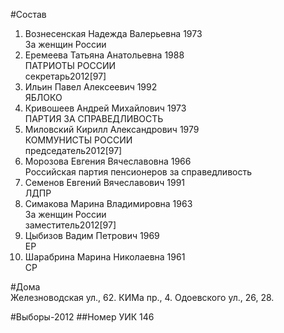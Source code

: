 #Состав
1. Вознесенская Надежда Валерьевна 1973   
    За женщин России
2. Еремеева Татьяна Анатольевна 1988   
    ПАТРИОТЫ РОССИИ  
    секретарь2012[97]  
3. Ильин Павел Алексеевич 1992   
    ЯБЛОКО
4. Кривошеев Андрей Михайлович 1973   
    ПАРТИЯ ЗА СПРАВЕДЛИВОСТЬ
5. Миловский Кирилл Александрович 1979   
    КОММУНИСТЫ РОССИИ  
    председатель2012[97]  
6. Морозова Евгения Вячеславовна 1966   
    Российская партия пенсионеров за справедливость
7. Семенов Евгений Вячеславович 1991   
    ЛДПР
8. Симакова Марина Владимировна 1963   
    За женщин России  
    заместитель2012[97]  
9. Цыбизов Вадим Петрович 1969   
    ЕР
10. Шарабрина Марина Николаевна 1961   
    СР

#Дома  
Железноводская ул.,   62. КИМа пр.,   4. Одоевского ул.,     26, 28.

#Выборы-2012
##Номер УИК
146

